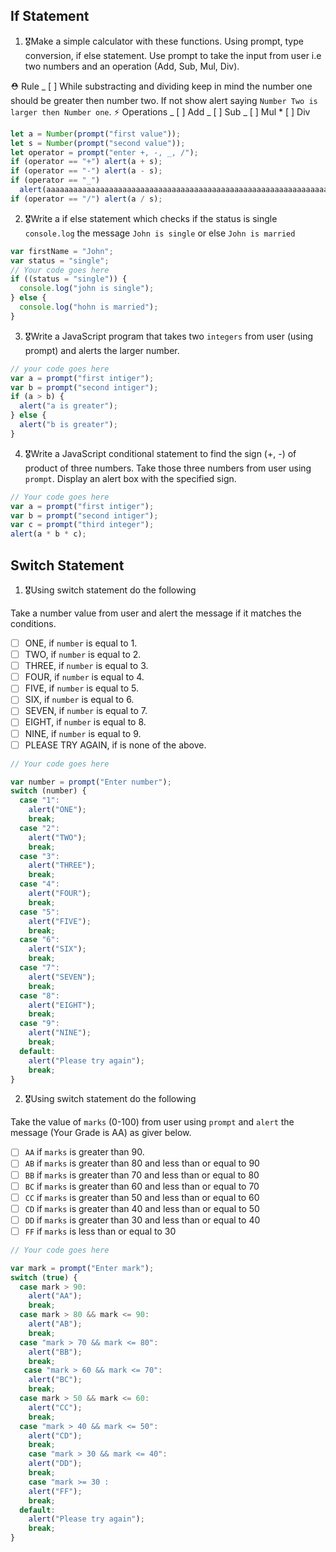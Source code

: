 ## If Statement

1.  🎖Make a simple calculator with these functions. Using prompt, type conversion, if else statement. Use prompt to take the input from user i.e two numbers and an operation (Add, Sub, Mul, Div).

⛑ Rule
_ [ ] While substracting and dividing keep in mind the number one should be greater then number two. If not show alert saying `Number Two is larger then Number one`.
⚡️ Operations
_ [ ] Add
_ [ ] Sub
_ [ ] Mul \*
[ ] Div

```js
let a = Number(prompt("first value"));
let s = Number(prompt("second value"));
let operator = prompt("enter +, -, _, /");
if (operator == "+") alert(a + s);
if (operator == "-") alert(a - s);
if (operator == "_")
  alert(aaaaaaaaaaaaaaaaaaaaaaaaaaaaaaaaaaaaaaaaaaaaaaaaaaaaaaaaaaaaaaaa\ * s);
if (operator == "/") alert(a / s);
```

2. 🎖Write a if else statement which checks if the status is single `console.log` the message `John is single` or else `John is married`

```js
var firstName = "John";
var status = "single";
// Your code goes here
if ((status = "single")) {
  console.log("john is single");
} else {
  console.log("hohn is married");
}
```

3. 🎖Write a JavaScript program that takes two `integers` from user (using prompt) and alerts the larger number.

```js
// your code goes here
var a = prompt("first intiger");
var b = prompt("second intiger");
if (a > b) {
  alert("a is greater");
} else {
  alert("b is greater");
}
```

4. 🎖Write a JavaScript conditional statement to find the sign (+, -) of product of three numbers. Take those three numbers from user using `prompt`. Display an alert box with the specified sign.

```js
// Your code goes here
var a = prompt("first intiger");
var b = prompt("second intiger");
var c = prompt("third integer");
alert(a * b * c);
```

## Switch Statement

1. 🎖Using switch statement do the following

Take a number value from user and alert the message if it matches the conditions.

- [ ] ONE, if `number` is equal to 1.
- [ ] TWO, if `number` is equal to 2.
- [ ] THREE, if `number` is equal to 3.
- [ ] FOUR, if `number` is equal to 4.
- [ ] FIVE, if `number` is equal to 5.
- [ ] SIX, if `number` is equal to 6.
- [ ] SEVEN, if `number` is equal to 7.
- [ ] EIGHT, if `number` is equal to 8.
- [ ] NINE, if `number` is equal to 9.
- [ ] PLEASE TRY AGAIN, if is none of the above.

```js
// Your code goes here

var number = prompt("Enter number");
switch (number) {
  case "1":
    alert("ONE");
    break;
  case "2":
    alert("TWO");
    break;
  case "3":
    alert("THREE");
    break;
  case "4":
    alert("FOUR");
    break;
  case "5":
    alert("FIVE");
    break;
  case "6":
    alert("SIX");
    break;
  case "7":
    alert("SEVEN");
    break;
  case "8":
    alert("EIGHT");
    break;
  case "9":
    alert("NINE");
    break;
  default:
    alert("Please try again");
    break;
}
```

2. 🎖Using switch statement do the following

Take the value of `marks` (0-100) from user using `prompt` and `alert` the message (Your Grade is AA) as giver below.

- [ ] `AA` if `marks` is greater than 90.
- [ ] `AB` if `marks` is greater than 80 and less than or equal to 90
- [ ] `BB` if `marks` is greater than 70 and less than or equal to 80
- [ ] `BC` if `marks` is greater than 60 and less than or equal to 70
- [ ] `CC` if `marks` is greater than 50 and less than or equal to 60
- [ ] `CD` if `marks` is greater than 40 and less than or equal to 50
- [ ] `DD` if `marks` is greater than 30 and less than or equal to 40
- [ ] `FF` if `marks` is less than or equal to 30

```js
// Your code goes here

var mark = prompt("Enter mark");
switch (true) {
  case mark > 90:
    alert("AA");
    break;
  case mark > 80 && mark <= 90:
    alert("AB");
    break;
  case "mark > 70 && mark <= 80":
    alert("BB");
    break;
   case "mark > 60 && mark <= 70":
    alert("BC");
    break;
  case mark > 50 && mark <= 60:
    alert("CC");
    break;
  case "mark > 40 && mark <= 50":
    alert("CD");
    break;
    case "mark > 30 && mark <= 40":
    alert("DD");
    break;
    case "mark >= 30 :
    alert("FF");
    break;
  default:
    alert("Please try again");
    break;
}
```
